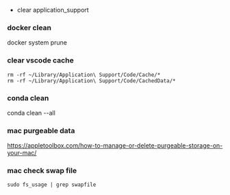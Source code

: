 * clear application_support

### docker clean
docker system prune

### clear vscode cache
```
rm -rf ~/Library/Application\ Support/Code/Cache/*
rm -rf ~/Library/Application\ Support/Code/CachedData/*
```

### conda clean
conda clean --all

### mac purgeable data
https://appletoolbox.com/how-to-manage-or-delete-purgeable-storage-on-your-mac/

### mac check swap file
```
sudo fs_usage | grep swapfile
```